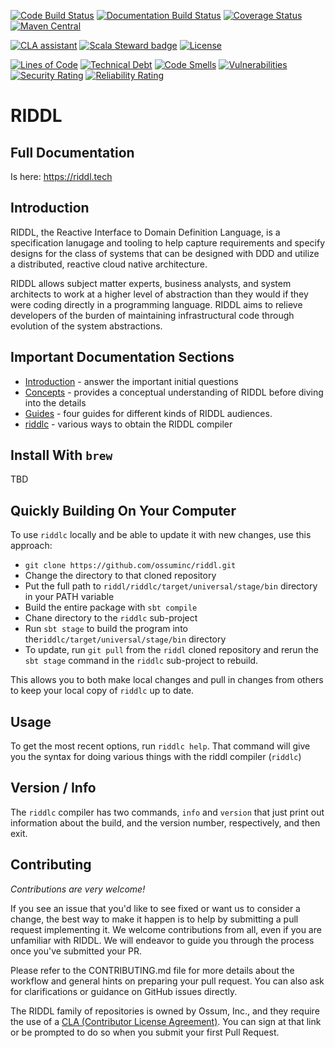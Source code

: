 [![Code Build Status](https://github.com/ossuminc/riddl/actions/workflows/scala.yml/badge.svg)](https://github.com/ossuminc/riddl/actions/workflows/scala.yml/badge.svg)
[![Documentation Build Status](https://github.com/ossuminc/riddl/actions/workflows/gh-pages.yml/badge.svg)](https://github.com/ossuminc/riddl/actions/workflows/gh-pages.yml/badge.svg)
[![Coverage Status](https://coveralls.io/repos/github/ossuminc/riddl/badge.svg?branch=main)](https://coveralls.io/github/ossuminc/riddl?branch=main)
[![Maven Central](https://img.shields.io/maven-central/v/com.ossuminc/sbt-ossuminc_2.12_1.0.svg)](https://maven-badges.herokuapp.com/maven-central/com.ossuminc/sbt-ossuminc_2.12_1.0)

[![CLA assistant](https://cla-assistant.io/readme/badge/ossuminc/riddl)](https://cla-assistant.io/ossuminc/riddl)
[![Scala Steward badge](https://img.shields.io/badge/Scala_Steward-helping-blue.svg?style=flat&logo=data:image/png;base64,iVBORw0KGgoAAAANSUhEUgAAAA4AAAAQCAMAAAARSr4IAAAAVFBMVEUAAACHjojlOy5NWlrKzcYRKjGFjIbp293YycuLa3pYY2LSqql4f3pCUFTgSjNodYRmcXUsPD/NTTbjRS+2jomhgnzNc223cGvZS0HaSD0XLjbaSjElhIr+AAAAAXRSTlMAQObYZgAAAHlJREFUCNdNyosOwyAIhWHAQS1Vt7a77/3fcxxdmv0xwmckutAR1nkm4ggbyEcg/wWmlGLDAA3oL50xi6fk5ffZ3E2E3QfZDCcCN2YtbEWZt+Drc6u6rlqv7Uk0LdKqqr5rk2UCRXOk0vmQKGfc94nOJyQjouF9H/wCc9gECEYfONoAAAAASUVORK5CYII=)](https://scala-steward.org)
[![License](https://img.shields.io/badge/license-Apache%202-blue.svg)](https://raw.githubusercontent.com/ossuminc/riddl/master/LICENSE)

[![Lines of Code](https://sonarcloud.io/api/project_badges/measure?project=reactific_riddl&metric=ncloc)](https://sonarcloud.io/summary/new_code?id=reactific_riddl)
[![Technical Debt](https://sonarcloud.io/api/project_badges/measure?project=reactific_riddl&metric=sqale_index)](https://sonarcloud.io/summary/new_code?id=reactific_riddl)
[![Code Smells](https://sonarcloud.io/api/project_badges/measure?project=reactific_riddl&metric=code_smells)](https://sonarcloud.io/summary/new_code?id=reactific_riddl)
[![Vulnerabilities](https://sonarcloud.io/api/project_badges/measure?project=reactific_riddl&metric=vulnerabilities)](https://sonarcloud.io/summary/new_code?id=reactific_riddl)
[![Security Rating](https://sonarcloud.io/api/project_badges/measure?project=reactific_riddl&metric=security_rating)](https://sonarcloud.io/summary/new_code?id=reactific_riddl)
[![Reliability Rating](https://sonarcloud.io/api/project_badges/measure?project=reactific_riddl&metric=reliability_rating)](https://sonarcloud.io/summary/new_code?id=reactific_riddl)

# RIDDL

## Full Documentation
Is here: https://riddl.tech

## Introduction
RIDDL, the Reactive Interface to Domain Definition Language, is a specification
lanugage and tooling to help capture requirements and specify designs for the
class of systems that can be designed with DDD and utilize a distributed, reactive
cloud native architecture.  


RIDDL allows subject matter experts, business analysts, and system architects to
work at a higher level of abstraction than they would if they were coding directly
in a programming language. RIDDL aims to relieve developers of the burden of 
maintaining infrastructural code through evolution of the system abstractions.

## Important Documentation Sections

* [Introduction](https://riddl.tech/introduction/) - answer the important initial 
  questions
* [Concepts](https://riddl.tech/concepts/) - provides a conceptual understanding 
  of RIDDL before diving into the details
* [Guides](https://riddl.tech/guides/) - four guides for different kinds of RIDDL audiences.
* [riddlc](https://riddl.tech/tooling/riddlc/) - various ways to obtain the RIDDL compiler

## Install With `brew`
TBD

## Quickly Building On Your Computer
To use `riddlc` locally and be able to update it with new changes, use this approach:
* `git clone https://github.com/ossuminc/riddl.git`
* Change the directory to that cloned repository
* Put the full path to `riddl/riddlc/target/universal/stage/bin` directory in your
  PATH variable
* Build the entire package with `sbt compile`
* Chane directory to the `riddlc` sub-project
* Run `sbt stage` to build the program into the`riddlc/target/universal/stage/bin` 
  directory
* To update, run `git pull` from the `riddl` cloned repository and rerun the
  `sbt stage` command in the `riddlc` sub-project  to rebuild. 

This allows you to both make local changes and pull in changes from others to
keep your local copy of `riddlc` up to date. 

## Usage
To get the most recent options, run `riddlc help`. That command will give you
the syntax for doing various things with the riddl compiler (`riddlc`)

## Version / Info
The `riddlc` compiler has two commands, `info` and `version` that just print
out information about the build, and the version number, respectively, and then exit. 

## Contributing
_Contributions are very welcome!_

If you see an issue that you'd like to see fixed or want us to consider a
change, the best way to make it happen is to help by submitting a 
pull request implementing it. We welcome contributions from all, even if
you are unfamiliar with RIDDL. We will endeavor to guide you 
through the process once you've submitted your PR. 

Please refer to the CONTRIBUTING.md file for more details about the workflow 
and general hints on preparing your pull request. You can also ask for
clarifications or guidance on GitHub issues directly.

The RIDDL family of repositories is owned by Ossum, Inc., and they require
the use of a 
[CLA (Contributor License Agreement)](https://cla-assistant.io/ossuminc/riddl).
You can sign at that link or be prompted to do so when you submit your first
Pull Request. 

